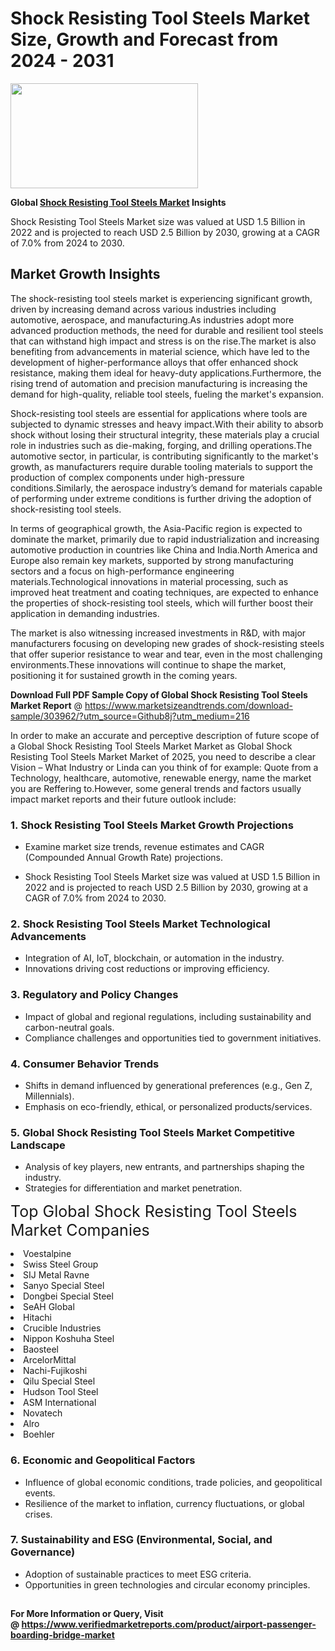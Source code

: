 <H1>Shock Resisting Tool Steels Market Size, Growth and Forecast from 2024 - 2031</H1><img class="aligncenter size-medium wp-image-584254" src="https://thirdeyenews.in/wp-content/uploads/2024/09/Global-Market-Research-300x168.jpeg" alt="" width="300" height="168" /><p><strong>Global&nbsp;<a href="https://www.marketsizeandtrends.com/download-sample/303962/?utm_source=Github8j?utm_medium=216">Shock Resisting Tool Steels Market</a> Insights</strong></p><p>Shock Resisting Tool Steels Market size was valued at USD 1.5 Billion in 2022 and is projected to reach USD 2.5 Billion by 2030, growing at a CAGR of 7.0% from 2024 to 2030.</p><p><h2>Market Growth Insights</h2> <p>The shock-resisting tool steels market is experiencing significant growth, driven by increasing demand across various industries including automotive, aerospace, and manufacturing.As industries adopt more advanced production methods, the need for durable and resilient tool steels that can withstand high impact and stress is on the rise.The market is also benefiting from advancements in material science, which have led to the development of higher-performance alloys that offer enhanced shock resistance, making them ideal for heavy-duty applications.Furthermore, the rising trend of automation and precision manufacturing is increasing the demand for high-quality, reliable tool steels, fueling the market's expansion.</p> <p>Shock-resisting tool steels are essential for applications where tools are subjected to dynamic stresses and heavy impact.With their ability to absorb shock without losing their structural integrity, these materials play a crucial role in industries such as die-making, forging, and drilling operations.The automotive sector, in particular, is contributing significantly to the market's growth, as manufacturers require durable tooling materials to support the production of complex components under high-pressure conditions.Similarly, the aerospace industry’s demand for materials capable of performing under extreme conditions is further driving the adoption of shock-resisting tool steels.</p> <p>In terms of geographical growth, the Asia-Pacific region is expected to dominate the market, primarily due to rapid industrialization and increasing automotive production in countries like China and India.North America and Europe also remain key markets, supported by strong manufacturing sectors and a focus on high-performance engineering materials.Technological innovations in material processing, such as improved heat treatment and coating techniques, are expected to enhance the properties of shock-resisting tool steels, which will further boost their application in demanding industries.</p> <p>The market is also witnessing increased investments in R&D, with major manufacturers focusing on developing new grades of shock-resisting steels that offer superior resistance to wear and tear, even in the most challenging environments.These innovations will continue to shape the market, positioning it for sustained growth in the coming years.</p> <p><span class=""><strong>Download Full PDF Sample Copy of Global Shock Resisting Tool Steels Market Report</strong> @ <a href="https://www.marketsizeandtrends.com/download-sample/303962/?utm_source=Github8j?utm_medium=216" target="_blank">https://www.marketsizeandtrends.com/download-sample/303962/?utm_source=Github8j?utm_medium=216</a></span></p><p>In order to make an accurate and perceptive description of future scope of a Global&nbsp;Shock Resisting Tool Steels Market Market as Global&nbsp;Shock Resisting Tool Steels Market Market of 2025, you need to describe a clear Vision &ndash; What Industry or Linda can you think of for example: Quote from a Technology, healthcare, automotive, renewable energy, name the market you are Reffering to.However, some general trends and factors usually impact market reports and their future outlook include:</p><h3>1.&nbsp;<strong>Shock Resisting Tool Steels Market Growth Projections</strong></h3><ul><li>Examine market size trends, revenue estimates and CAGR (Compounded Annual Growth Rate) projections.</li><li><p>Shock Resisting Tool Steels Market size was valued at USD 1.5 Billion in 2022 and is projected to reach USD 2.5 Billion by 2030, growing at a CAGR of 7.0% from 2024 to 2030.</p></li></ul><h3>2.&nbsp;<strong>Shock Resisting Tool Steels Market Technological Advancements</strong></h3><ul><li>Integration of AI, IoT, blockchain, or automation in the industry.</li><li>Innovations driving cost reductions or improving efficiency.</li></ul><h3>3.&nbsp;<strong>Regulatory and Policy Changes</strong></h3><ul><li>Impact of global and regional regulations, including sustainability and carbon-neutral goals.</li><li>Compliance challenges and opportunities tied to government initiatives.</li></ul><h3>4.&nbsp;<strong>Consumer Behavior Trends</strong></h3><ul><li>Shifts in demand influenced by generational preferences (e.g., Gen Z, Millennials).</li><li>Emphasis on eco-friendly, ethical, or personalized products/services.</li></ul><h3>5.&nbsp;<strong>Global Shock Resisting Tool Steels Market Competitive Landscape</strong></h3><ul><li>Analysis of key players, new entrants, and partnerships shaping the industry.</li><li>Strategies for differentiation and market penetration.</li></ul><p data-pm-slice="1 1 []"><span style="color: inherit; font-family: inherit; font-size: 25px;">Top Global Shock Resisting Tool Steels Market Companies</span></p><div class="" data-test-id=""><p><li>Voestalpine</li><li> Swiss Steel Group</li><li> SIJ Metal Ravne</li><li> Sanyo Special Steel</li><li> Dongbei Special Steel</li><li> SeAH Global</li><li> Hitachi</li><li> Crucible Industries</li><li> Nippon Koshuha Steel</li><li> Baosteel</li><li> ArcelorMittal</li><li> Nachi-Fujikoshi</li><li> Qilu Special Steel</li><li> Hudson Tool Steel</li><li> ASM International</li><li> Novatech</li><li> Alro</li><li> Boehler</li></p></div><h3>6.&nbsp;<strong>Economic and Geopolitical Factors</strong></h3><ul><li>Influence of global economic conditions, trade policies, and geopolitical events.</li><li>Resilience of the market to inflation, currency fluctuations, or global crises.</li></ul><h3>7.&nbsp;<strong>Sustainability and ESG (Environmental, Social, and Governance)</strong></h3><ul><li>Adoption of sustainable practices to meet ESG criteria.</li><li>Opportunities in green technologies and circular economy principles.</li></ul><h2><strong style="font-size: 14px;">For More Information or Query, Visit @&nbsp;</strong><a style="background-color: #ffffff; font-size: 14px;" href="https://www.marketsizeandtrends.com/report/shock-resisting-tool-steels-market/" target="_blank">https://www.verifiedmarketreports.com/product/airport-passenger-boarding-bridge-market</a></h2>